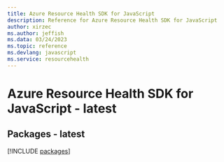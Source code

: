 ```yaml
---
title: Azure Resource Health SDK for JavaScript
description: Reference for Azure Resource Health SDK for JavaScript
author: xirzec
ms.author: jeffish
ms.data: 03/24/2023
ms.topic: reference
ms.devlang: javascript
ms.service: resourcehealth
---
```

# Azure Resource Health SDK for JavaScript - latest
## Packages - latest
[!INCLUDE [packages](resource-health-index.md)]
